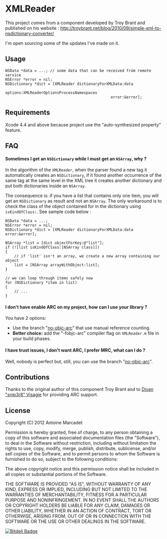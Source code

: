 # XMLReader

This project comes from a component developed by Troy Brant and published on his website : http://troybrant.net/blog/2010/09/simple-xml-to-nsdictionary-converter/

I'm open sourcing some of the updates I've made on it.


## Usage

	NSData *data = ...; // some data that can be received from remote service
	NSError *error = nil;
	NSDictionary *dict = [XMLReader dictionaryForXMLData:data 
	                                             options:XMLReaderOptionsProcessNamespaces 
	                                               error:&error];


## Requirements

Xcode 4.4 and above because project use the "auto-synthesized property" feature.


## FAQ

#### Sometimes I get an `NSDictionary` while I must get an `NSArray`, why ?

In the algorithm of the `XMLReader`, when the parser found a new tag it automatically creates an `NSDictionary`, if it found another occurrence of the same tag at the same level in the XML tree it creates another dictionary and put both dictionaries inside an `NSArray`. 

The consequence is: if you have a list that contains only one item, you will get an `NSDictionary` as result and not an `NSArray`. 
The only workaround is to check the class of the object contained for in the dictionary using `isKindOfClass:`. See sample code below :
	
	NSData *data = ...;
	NSError *error = nil;
	NSDictionary *dict = [XMLReader dictionaryForXMLData:data error:&error];
	
	NSArray *list = [dict objectForKey:@"list"];
	if (![list isKindOfClass:[NSArray class]])
	{
		// if 'list' isn't an array, we create a new array containing our object
		list = [NSArray arrayWithObject:list];
	}
	
	// we can loop through items safely now
	for (NSDictionary *item in list)
	{
		// ...
	}
	                                           

#### I don't have enable ARC on my project, how can I use your library ?

You have 2 options: 

* Use the branch "[no-objc-arc](https://github.com/amarcadet/XMLReader/tree/no-objc-arc)" that use manual reference counting.
* **Better choice:** add the "-fobjc-arc" compiler flag on `XMLReader.m` file in your build phases.

#### I have trust issues, I don't want ARC, I prefer MRC, what can I do ?

Well, nobody is perfect but, still, you can use the branch "[no-objc-arc](https://github.com/amarcadet/XMLReader/tree/no-objc-arc)".


## Contributions

Thanks to the original author of this component Troy Brant and to [Divan "snip3r8" Visagie](https://github.com/snip3r8) for providing ARC support.


## License

Copyright (C) 2012 Antoine Marcadet

Permission is hereby granted, free of charge, to any person obtaining a copy of this software and associated documentation files (the "Software"), to deal in the Software without restriction, including without limitation the rights to use, copy, modify, merge, publish, distribute, sublicense, and/or sell copies of the Software, and to permit persons to whom the Software is furnished to do so, subject to the following conditions:

The above copyright notice and this permission notice shall be included in all copies or substantial portions of the Software.

THE SOFTWARE IS PROVIDED "AS IS", WITHOUT WARRANTY OF ANY KIND, EXPRESS OR IMPLIED, INCLUDING BUT NOT LIMITED TO THE WARRANTIES OF MERCHANTABILITY, FITNESS FOR A PARTICULAR PURPOSE AND NONINFRINGEMENT. IN NO EVENT SHALL THE AUTHORS OR COPYRIGHT HOLDERS BE LIABLE FOR ANY CLAIM, DAMAGES OR OTHER LIABILITY, WHETHER IN AN ACTION OF CONTRACT, TORT OR OTHERWISE, ARISING FROM, OUT OF OR IN CONNECTION WITH THE SOFTWARE OR THE USE OR OTHER DEALINGS IN THE SOFTWARE.

[![Bitdeli Badge](https://d2weczhvl823v0.cloudfront.net/amarcadet/XMLReader/trend.png)](https://bitdeli.com/free "Bitdeli Badge")

